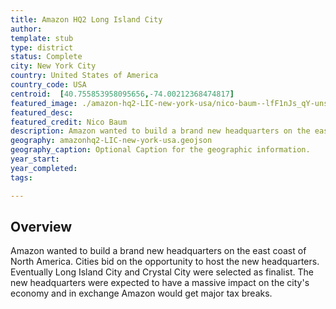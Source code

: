 ```yaml
---
title: Amazon HQ2 Long Island City
author:
template: stub
type: district
status: Complete
city: New York City
country: United States of America
country_code: USA
centroid:  [40.755853958095656,-74.00212368474817]
featured_image: ./amazon-hq2-LIC-new-york-usa/nico-baum--lfF1nJs_qY-unsplash.jpeg
featured_desc: 
featured_credit: Nico Baum
description: Amazon wanted to build a brand new headquarters on the east coast of North America. Cities bid on the opportunity to host the new headquarters. Eventually Long Island City and Crystal City were selected as finalist. The new headquarters were expected to have a massive impact on the city's economy and in exchange Amazon would get major tax breaks.
geography: amazonhq2-LIC-new-york-usa.geojson
geography_caption: Optional Caption for the geographic information.
year_start:
year_completed:
tags:

---
```


## Overview
Amazon wanted to build a brand new headquarters on the east coast of North America. Cities bid on the opportunity to host the new headquarters. Eventually Long Island City and Crystal City were selected as finalist. The new headquarters were expected to have a massive impact on the city's economy and in exchange Amazon would get major tax breaks.
